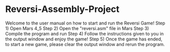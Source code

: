 # Reversi-Assembly-Project

Welcome to the user manual on how to start and run the Reversi Game!
Step 1) Open Mars 4_5
Step 2)	Open the "reversi.asm" file in Mars
Step 3)	Compile the program and run
Step 4)	Follow the instructions given to you in the output window and enjoy the game!
Step 5)	Once the game has ended, to start a new game, please clear the output window and rerun the program.
